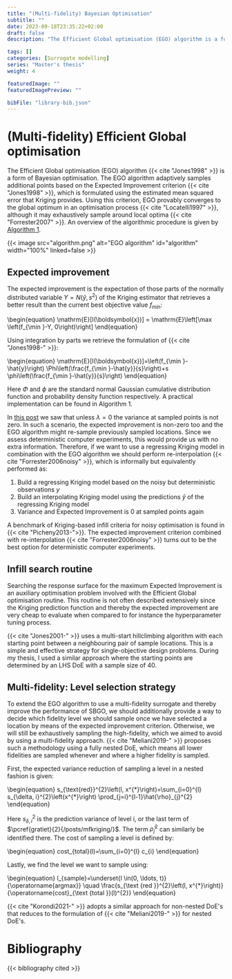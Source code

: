```yaml
---
title: "(Multi-fidelity) Bayesian Optimisation"
subtitle: ""
date: 2023-09-18T23:35:22+02:00
draft: false
description: "The Efficient Global optimisation (EGO) algorithm is a form of Bayesian Optimisation. A multi-fidelity extension of this methodology could further boost the optimistation perfomance."

tags: []
categories: [Surrogate modelling]
series: "Master's thesis"
weight: 4

featuredImage: ""
featuredImagePreview: ""

bibFile: "library-bib.json" 
---
```


<!--more-->
# (Multi-fidelity) Efficient Global optimisation
The Efficient Global optimisation (EGO) algorithm {{< cite "Jones1998" >}} is a form of Bayesian optimisation. The EGO algorithm adaptively samples additional points based on the Expected Improvement criterion {{< cite "Jones1998" >}}, which is formulated using the estimated mean squared error that Kriging provides. Using this criterion, EGO provably converges to the global optimum in an optimisation process {{< cite "Locatelli1997" >}}, although it may exhaustively sample around local optima {{< cite "Forrester2007" >}}. An overview of the algorithmic procedure is given by [Algorithm 1](#algorithm).

{{< image src="algorithm.png" alt="EGO algorithm" id="algorithm" width="100%" linked=false >}}

## Expected improvement
The expected improvement is the expectation of those parts of the normally distributed variable $Y = N(\hat{y},s^2)$ of the Kriging estimator that retrieves a better result than the current best objective value $f_{min}$:

\begin{equation}
\mathrm{E}[I(\boldsymbol{x})] = \mathrm{E}\left[\max \left(f_{\min }-Y, 0\right)\right]
\end{equation}

Using integration by parts we retrieve the formulation of {{< cite "Jones1998-" >}}:

\begin{equation}
\mathrm{E}[I(\boldsymbol{x})]=\left(f_{\min }-\hat{y}\right) \Phi\left(\frac{f_{\min }-\hat{y}}{s}\right)+s \phi\left(\frac{f_{\min }-\hat{y}}{s}\right)
\end{equation}

Here $\Phi$ and $\phi$ are the standard normal Gaussian cumulative distribution function and probability density function respectively. A practical implementation can be found in Algorithm 1.

In [this post](/posts/kriging/#including-and-handling-noise) we saw that unless $\lambda = 0$ the variance at sampled points is not zero. 
In such a scenario, the expected improvement is non-zero too and the EGO algorithm might re-sample previously sampled locations. Since we assess deterministic computer experiments, this would provide us with no extra information. Therefore, if we want to use a regressing Kriging model in combination with the EGO algorithm we should perform re-interpolation {{< cite "Forrester2006noisy" >}}, which is informally but equivalently performed as:

1. Build a regressing Kriging model based on the noisy but deterministic observations $y$
2. Build an interpolating Kriging model using the predictions $\widehat{y}$ of the regressing Kriging model
3. Variance and Expected Improvement is 0 at sampled points again

A benchmark of Kriging-based infill criteria for noisy
optimisation is found in {{< cite "Picheny2013-">}}. The expected improvement criterion combined with re-interpolation {{< cite "Forrester2006noisy" >}} turns out to be the best option for deterministic computer experiments.


## Infill search routine
Searching the response surface for the maximum Expected Improvement is an auxiliary optimisation problem involved with the Efficient Global optimisation routine. This routine is not often described extensively since the Kriging prediction function and thereby the expected improvement are very cheap to evaluate when compared to for instance the hyperparameter tuning process.

{{< cite "Jones2001-" >}} uses a multi-start hillclimbing algorithm with each starting point between a neighbouring pair of sample locations. This is a simple and effective strategy for single-objective design problems. During my thesis, I used a similar approach where the starting points are determined by an LHS DoE with a sample size of 40.

## Multi-fidelity: Level selection strategy
To extend the EGO algorithm to use a multi-fidelity surrogate and thereby improve the performance of SBGO, we should additionally provide a way to decide which fidelity level we should sample once we have selected a location by means of the expected improvement criterion. Otherwise, we will still be exhaustively sampling the high-fidelity, which we aimed to avoid by using a multi-fidelity approach. {{< cite "Meliani2019-" >}} proposes such a methodology using a fully nested DoE, which means all lower fidelities are sampled whenever and where a higher fidelity is sampled.

First, the expected variance reduction of sampling a level in a nested fashion is given:

\begin{equation}
s_{\text{red}}^{2}\left(l, x^{\*}\right)=\sum_{i=0}^{l} s_{\delta, i}^{2}\left(x^{\*}\right) \prod_{j=i}^{l-1}\hat{\rho}_{j}^{2}
\end{equation}

Here $s_{\delta, i}^{2}$ is the prediction variance of level i, or the last term of $\pcref{gratiet}{2}{/posts/mfkriging/}$. The term $\hat{\rho}_{j}^{2}$ can similarly be identified there. The cost of sampling a level is defined by:

\begin{equation}
cost_{total}(l)=\sum_{i=0}^{l} c_{i}
\end{equation}

Lastly, we find the level we want to sample using:

\begin{equation}
l_{sample}=\underset{l \in(0, \ldots, t)}{\operatorname{argmax}} \quad \frac{s_{\text {red }}^{2}\left(l, x^{*}\right)}{\operatorname{cost}_{\text {total }}(l)^{2}}
\end{equation}

{{< cite "Korondi2021-" >}} adopts a similar approach for non-nested DoE's that reduces to the formulation of {{< cite "Meliani2019-" >}} for nested DoE's.


# Bibliography
{{< bibliography cited >}}
